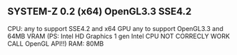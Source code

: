 SYSTEM-Z 0.2 (x64) OpenGL3.3 SSE4.2
-
CPU: any to support SSE4.2 and x64 
GPU any to support OpenGL3.3 and 64MB VRAM (PS: Intel HD Graphics 1 gen Intel CPU NOT CORRECLY WORK CALL OpenGL API!!)
RAM: 80MB
